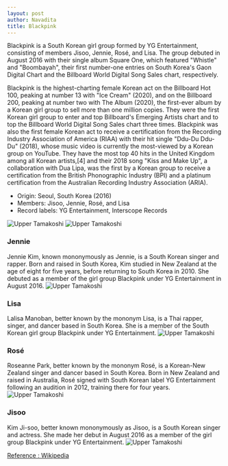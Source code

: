 ```yaml
---
layout: post
author: Navadita
title: Blackpink
---
```


Blackpink is a South Korean girl group formed by YG Entertainment, consisting of members Jisoo, Jennie, Rosé, and Lisa. The group debuted in August 2016 with their single album Square One, which featured "Whistle" and "Boombayah", their first number-one entries on South Korea's Gaon Digital Chart and the Billboard World Digital Song Sales chart, respectively.

Blackpink is the highest-charting female Korean act on the Billboard Hot 100, peaking at number 13 with "Ice Cream" (2020), and on the Billboard 200, peaking at number two with The Album (2020), the first-ever album by a Korean girl group to sell more than one million copies. They were the first Korean girl group to enter and top Billboard's Emerging Artists chart and to top the Billboard World Digital Song Sales chart three times. Blackpink was also the first female Korean act to receive a certification from the Recording Industry Association of America (RIAA) with their hit single "Ddu-Du Ddu-Du" (2018), whose music video is currently the most-viewed by a Korean group on YouTube. They have the most top 40 hits in the United Kingdom among all Korean artists,[4] and their 2018 song "Kiss and Make Up", a collaboration with Dua Lipa, was the first by a Korean group to receive a certification from the British Phonographic Industry (BPI) and a platinum certification from the Australian Recording Industry Association (ARIA).

- Origin: Seoul, South Korea (2016)
- Members: Jisoo, Jennie, Rosé, and Lisa
- Record labels: YG Entertainment, Interscope Records

![Upper Tamakoshi](/assets/images/blog/blackpink2.jpg)
![Upper Tamakoshi](/assets/images/blog/blackpink.jpg)

### Jennie
Jennie Kim, known mononymously as Jennie, is a South Korean singer and rapper. Born and raised in South Korea, Kim studied in New Zealand at the age of eight for five years, before returning to South Korea in 2010. She debuted as a member of the girl group Blackpink under YG Entertainment in August 2016.
![Upper Tamakoshi](/assets/images/blog/jennie.jpg)


### Lisa
Lalisa Manoban, better known by the mononym Lisa, is a Thai rapper, singer, and dancer based in South Korea. She is a member of the South Korean girl group Blackpink under YG Entertainment.
![Upper Tamakoshi](/assets/images/blog/lisa.png)

### Rosé
Roseanne Park, better known by the mononym Rosé, is a Korean-New Zealand singer and dancer based in South Korea. Born in New Zealand and raised in Australia, Rosé signed with South Korean label YG Entertainment following an audition in 2012, training there for four years.
![Upper Tamakoshi](/assets/images/blog/rose.jpg)

### Jisoo
Kim Ji-soo, better known mononymously as Jisoo, is a South Korean singer and actress. She made her debut in August 2016 as a member of the girl group Blackpink under YG Entertainment.
![Upper Tamakoshi](/assets/images/blog/jisoo.jpg)

[Reference : Wikipedia](https://en.wikipedia.org/wiki/Blackpink)